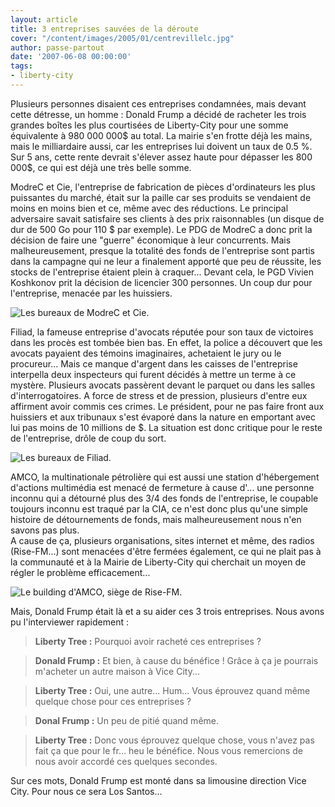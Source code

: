 ```yaml
---
layout: article
title: 3 entreprises sauvées de la déroute
cover: "/content/images/2005/01/centrevillelc.jpg"
author: passe-partout
date: '2007-06-08 00:00:00'
tags:
- liberty-city
---
```


Plusieurs personnes disaient ces entreprises condamnées, mais devant cette détresse, un homme : Donald Frump a décidé de racheter les trois grandes boîtes les plus courtisées de Liberty-City pour une somme équivalente à 980 000 000$ au total. La mairie s'en frotte déjà les mains, mais le milliardaire aussi, car les entreprises lui doivent un taux de 0.5 %. Sur 5 ans, cette rente devrait s'élever assez haute pour dépasser les 800 000$, ce qui est déjà une très belle somme.

ModreC et Cie, l'entreprise de fabrication de pièces d'ordinateurs les plus puissantes du marché, était sur la paille car ses produits se vendaient de moins en moins bien et ce, même avec des réductions. Le principal adversaire savait satisfaire ses clients à des prix raisonnables (un disque de dur de 500 Go pour 110 $ par exemple). Le PDG de ModreC a donc prit la décision de faire une "guerre" économique à leur concurrents. Mais malheureusement, presque la totalité des fonds de l'entreprise sont partis dans la campagne qui ne leur a finalement apporté que peu de réussite, les stocks de l'entreprise étaient plein à craquer... Devant cela, le PGD Vivien Koshkonov prit la décision de licencier 300 personnes. Un coup dur pour l'entreprise, menacée par les huissiers.

![Les bureaux de ModreC et Cie.](  /content/images/2005/01/pdg1.jpg)

Filiad, la fameuse entreprise d'avocats réputée pour son taux de victoires dans les procès est tombée bien bas. En effet, la police a découvert que les avocats payaient des témoins imaginaires, achetaient le jury ou le procureur... Mais ce manque d'argent dans les caisses de l'entreprise interpella deux inspecteurs qui furent décidés à mettre un terme à ce mystère. Plusieurs avocats passèrent devant le parquet ou dans les salles d'interrogatoires. A force de stress et de pression, plusieurs d'entre eux affirment avoir commis ces crimes. Le président, pour ne pas faire front aux huissiers et aux tribunaux s'est évaporé dans la nature en emportant avec lui pas moins de 10 millions de $. La situation est donc critique pour le reste de l'entreprise, drôle de coup du sort.

![Les bureaux de Filiad.](  /content/images/2005/01/pdg2.jpg)

AMCO, la multinationale pétrolière qui est aussi une station d'hébergement d'actions multimédia est menacé de fermeture à cause d'... une personne inconnu qui a détourné plus des 3/4 des fonds de l'entreprise, le coupable toujours inconnu est traqué par la CIA, ce n'est donc plus qu'une simple histoire de détournements de fonds, mais malheureusement nous n'en savons pas plus.  
A cause de ça, plusieurs organisations, sites internet et même, des radios (Rise-FM...) sont menacées d'être fermées également, ce qui ne plait pas à la communauté et à la Mairie de Liberty-City qui cherchait un moyen de régler le problème efficacement...

![Le building d'AMCO, siège de Rise-FM.](  /content/images/2005/01/pdg3.jpg)

Mais, Donald Frump était là et a su aider ces 3 trois entreprises. Nous avons pu l'interviewer rapidement :

> **Liberty Tree :** Pourquoi avoir racheté ces entreprises ?

> **Donald Frump :** Et bien, à cause du bénéfice ! Grâce à ça je pourrais m'acheter un autre maison à Vice City...

> **Liberty Tree :** Oui, une autre... Hum... Vous éprouvez quand même quelque chose pour ces entreprises ?

> **Donal Frump :** Un peu de pitié quand même.

> **Liberty Tree :** Donc vous éprouvez quelque chose, vous n'avez pas fait ça que pour le fr... heu le bénéfice. Nous vous remercions de nous avoir accordé ces quelques secondes.

Sur ces mots, Donald Frump est monté dans sa limousine direction Vice City. Pour nous ce sera Los Santos...

<!--kg-card-end: markdown-->
